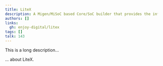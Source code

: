```yaml
---
title: LiteX
description: A Migen/MiSoC based Core/SoC builder that provides the infrastructure to easily create Cores/SoCs (with or without CPU)
authors: []
links:
  gh: enjoy-digital/litex
tags: []
talk: 143
---
```


This is a long description...
<!--more-->
... about LiteX.
